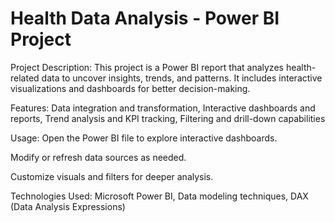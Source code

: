 # Health Data Analysis - Power BI Project

Project Description:
This project is a Power BI report that analyzes health-related data to uncover insights, trends, and patterns. It includes interactive visualizations and dashboards for better decision-making.

Features:
Data integration and transformation,
Interactive dashboards and reports,
Trend analysis and KPI tracking,
Filtering and drill-down capabilities

Usage:
Open the Power BI file to explore interactive dashboards.

Modify or refresh data sources as needed.

Customize visuals and filters for deeper analysis.

Technologies Used:
Microsoft Power BI,
Data modeling techniques,
DAX (Data Analysis Expressions)
